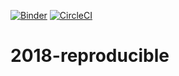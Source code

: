 [![Binder](https://mybinder.org/badge.svg)](https://mybinder.org/v2/gh/ketrint/2018-reproducible/https://github.com/ketrint/2018-reproducible/blob/master/task_0.ipynb) 
[![CircleCI](https://circleci.com/gh/ketrint/2018-reproducible/tree/master.svg?style=svg)](https://circleci.com/gh/ketrint/2018-reproducible/tree/master)

# 2018-reproducible

